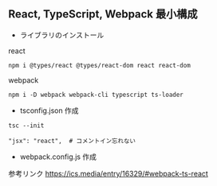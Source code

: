 ## React, TypeScript, Webpack 最小構成

- ライブラリのインストール

react
```
npm i @types/react @types/react-dom react react-dom
```
webpack
```
npm i -D webpack webpack-cli typescript ts-loader
```

- tsconfig.json 作成
```
tsc --init
```
```
"jsx": "react",  # コメントイン忘れない
```

- webpack.config.js 作成

参考リンク
https://ics.media/entry/16329/#webpack-ts-react

